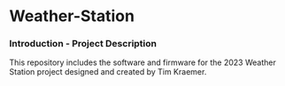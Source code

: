 # Weather-Station

### Introduction - Project Description
This repository includes the software and firmware for the 2023 Weather Station project designed and created by Tim Kraemer.